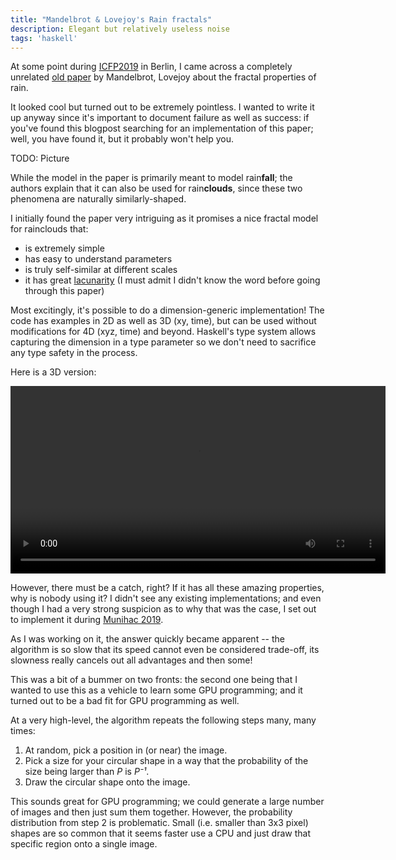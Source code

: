 ```yaml
---
title: "Mandelbrot & Lovejoy's Rain fractals"
description: Elegant but relatively useless noise
tags: 'haskell'
---
```


At some point during [ICFP2019] in Berlin, I came across a completely unrelated
[old paper] by Mandelbrot, Lovejoy about the fractal properties of rain.

It looked cool but turned out to be extremely pointless.  I wanted to write it
up anyway since it's important to document failure as well as success: if you've
found this blogpost searching for an implementation of this paper; well, you
have found it, but it probably won't help you.

[ICFP2019]: https://icfp19.sigplan.org/
[old paper]: https://www.physics.mcgill.ca/~gang/eprints/eprintLovejoy/Tellus.1985.small.pdf

TODO: Picture

While the model in the paper is primarily meant to model rain**fall**; the
authors explain that it can also be used for rain**clouds**, since these two
phenomena are naturally similarly-shaped.

I initially found the paper very intriguing as it promises a nice fractal model
for rainclouds that:

 -  is extremely simple
 -  has easy to understand parameters
 -  is truly self-similar at different scales
 -  it has great [lacunarity]
    (I must admit I didn't know the word before going through this paper)

[lacunarity]: https://en.wikipedia.org/wiki/Lacunarity

Most excitingly, it's possible to do a dimension-generic implementation!  The
code has examples in 2D as well as 3D (xy, time), but can be used without
modifications for 4D (xyz, time) and beyond.  Haskell's type system allows
capturing the dimension in a type parameter so we don't need to sacrifice any
type safety in the process.

Here is a 3D version:

<video width="600" controls="true">
  <source src="/images/2020-01-02-moving-clouds.mp4" type="video/mp4">
</video>

However, there must be a catch, right?  If it has all these amazing properties,
why is nobody using it?  I didn't see any existing implementations; and even
though I had a very strong suspicion as to why that was the case, I set out to
implement it during [Munihac 2019].

[Munihac 2019]: https://munihac.de/2019.html

As I was working on it, the answer quickly became apparent -- the algorithm is
so slow that its speed cannot even be considered trade-off, its slowness really
cancels out all advantages and then some!

This was a bit of a bummer on two fronts: the second one being that I wanted to
use this as a vehicle to learn some GPU programming; and it turned out to be a
bad fit for GPU programming as well.

At a very high-level, the algorithm repeats the following steps many, many
times:

1.  At random, pick a position in (or near) the image.
2.  Pick a size for your circular shape in a way that the probability of the
    size being larger than _P_ is _P⁻¹_.
3.  Draw the circular shape onto the image.

This sounds great for GPU programming; we could generate a large number of
images and then just sum them together.  However, the probability distribution
from step 2 is problematic.  Small (i.e. smaller than 3x3 pixel) shapes are so
common that it seems faster use a CPU and just draw that specific region onto a
single image.

